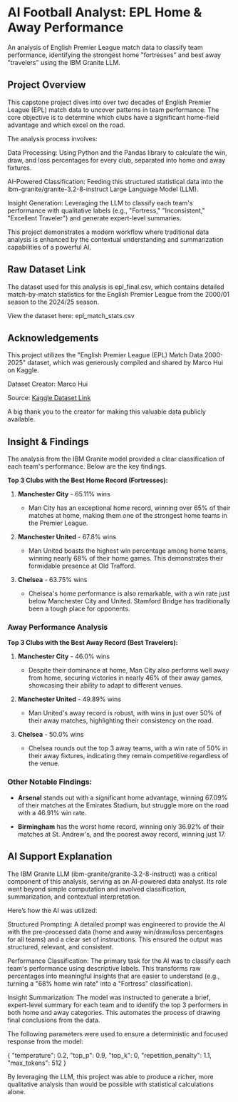 # AI Football Analyst: EPL Home & Away Performance
An analysis of English Premier League match data to classify team performance, identifying the strongest home "fortresses" and best away "travelers" using the IBM Granite LLM.

## Project Overview
This capstone project dives into over two decades of English Premier League (EPL) match data to uncover patterns in team performance. The core objective is to determine which clubs have a significant home-field advantage and which excel on the road.

The analysis process involves:

Data Processing: Using Python and the Pandas library to calculate the win, draw, and loss percentages for every club, separated into home and away fixtures.

AI-Powered Classification: Feeding this structured statistical data into the ibm-granite/granite-3.2-8-instruct Large Language Model (LLM).

Insight Generation: Leveraging the LLM to classify each team's performance with qualitative labels (e.g., "Fortress," "Inconsistent," "Excellent Traveler") and generate expert-level summaries.

This project demonstrates a modern workflow where traditional data analysis is enhanced by the contextual understanding and summarization capabilities of a powerful AI.

## Raw Dataset Link
The dataset used for this analysis is epl_final.csv, which contains detailed match-by-match statistics for the English Premier League from the 2000/01 season to the 2024/25 season.

View the dataset here: epl_match_stats.csv

## Acknowledgements
This project utilizes the "English Premier League (EPL) Match Data 2000-2025" dataset, which was generously compiled and shared by Marco Hui on Kaggle.

Dataset Creator: Marco Hui

Source: [Kaggle Dataset Link](https://www.kaggle.com/datasets/marcohuiii/english-premier-league-epl-match-data-2000-2025)

A big thank you to the creator for making this valuable data publicly available.

## Insight & Findings
The analysis from the IBM Granite model provided a clear classification of each team's performance. Below are the key findings.

**Top 3 Clubs with the Best Home Record (Fortresses):**

1. **Manchester City** - 65.11% wins
   - Man City has an exceptional home record, winning over 65% of their matches at home, making them one of the strongest home teams in the Premier League.

2. **Manchester United** - 67.8% wins
   - Man United boasts the highest win percentage among home teams, winning nearly 68% of their home games. This demonstrates their formidable presence at Old Trafford.

3. **Chelsea** - 63.75% wins
   - Chelsea's home performance is also remarkable, with a win rate just below Manchester City and United. Stamford Bridge has traditionally been a tough place for opponents.

### Away Performance Analysis

**Top 3 Clubs with the Best Away Record (Best Travelers):**

1. **Manchester City** - 46.0% wins
   - Despite their dominance at home, Man City also performs well away from home, securing victories in nearly 46% of their away games, showcasing their ability to adapt to different venues.

2. **Manchester United** - 49.89% wins
   - Man United's away record is robust, with wins in just over 50% of their away matches, highlighting their consistency on the road.

3. **Chelsea** - 50.0% wins
   - Chelsea rounds out the top 3 away teams, with a win rate of 50% in their away fixtures, indicating they remain competitive regardless of the venue.

### Other Notable Findings:

- **Arsenal** stands out with a significant home advantage, winning 67.09% of their matches at the Emirates Stadium, but struggle more on the road with a 46.91% win rate.

- **Birmingham** has the worst home record, winning only 36.92% of their matches at St. Andrew's, and the poorest away record, winning just 17.

## AI Support Explanation
The IBM Granite LLM (ibm-granite/granite-3.2-8-instruct) was a critical component of this analysis, serving as an AI-powered data analyst. Its role went beyond simple computation and involved classification, summarization, and contextual interpretation.

Here’s how the AI was utilized:

Structured Prompting: A detailed prompt was engineered to provide the AI with the pre-processed data (home and away win/draw/loss percentages for all teams) and a clear set of instructions. This ensured the output was structured, relevant, and consistent.

Performance Classification: The primary task for the AI was to classify each team's performance using descriptive labels. This transforms raw percentages into meaningful insights that are easier to understand (e.g., turning a "68% home win rate" into a "Fortress" classification).

Insight Summarization: The model was instructed to generate a brief, expert-level summary for each team and to identify the top 3 performers in both home and away categories. This automates the process of drawing final conclusions from the data.

The following parameters were used to ensure a deterministic and focused response from the model:

{
  "temperature": 0.2,
  "top_p": 0.9,
  "top_k": 0,
  "repetition_penalty": 1.1,
  "max_tokens": 512
}

By leveraging the LLM, this project was able to produce a richer, more qualitative analysis than would be possible with statistical calculations alone.
